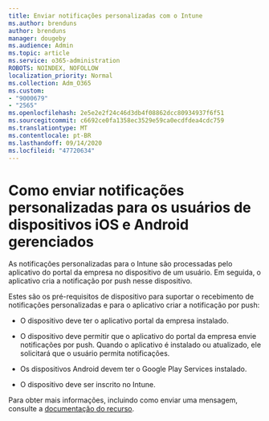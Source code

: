 ```yaml
---
title: Enviar notificações personalizadas com o Intune
ms.author: brenduns
author: brenduns
manager: dougeby
ms.audience: Admin
ms.topic: article
ms.service: o365-administration
ROBOTS: NOINDEX, NOFOLLOW
localization_priority: Normal
ms.collection: Adm_O365
ms.custom:
- "9000679"
- "2565"
ms.openlocfilehash: 2e5e2e2f24c46d3db4f08862dcc80934937f6f51
ms.sourcegitcommit: c6692ce0fa1358ec3529e59ca0ecdfdea4cdc759
ms.translationtype: MT
ms.contentlocale: pt-BR
ms.lasthandoff: 09/14/2020
ms.locfileid: "47720634"
---
```

# <a name="how-to-send-custom-notifications-to-the-users-of-managed-ios-and-android-devices"></a>Como enviar notificações personalizadas para os usuários de dispositivos iOS e Android gerenciados

As notificações personalizadas para o Intune são processadas pelo aplicativo do portal da empresa no dispositivo de um usuário. Em seguida, o aplicativo cria a notificação por push nesse dispositivo.

Estes são os pré-requisitos de dispositivo para suportar o recebimento de notificações personalizadas e para o aplicativo criar a notificação por push:

- O dispositivo deve ter o aplicativo portal da empresa instalado.  

- O dispositivo deve permitir que o aplicativo do portal da empresa envie notificações por push. Quando o aplicativo é instalado ou atualizado, ele solicitará que o usuário permita notificações.

- Os dispositivos Android devem ter o Google Play Services instalado.

- O dispositivo deve ser inscrito no Intune.

Para obter mais informações, incluindo como enviar uma mensagem, consulte a [documentação do recurso](https://docs.microsoft.com/intune/custom-notifications).
